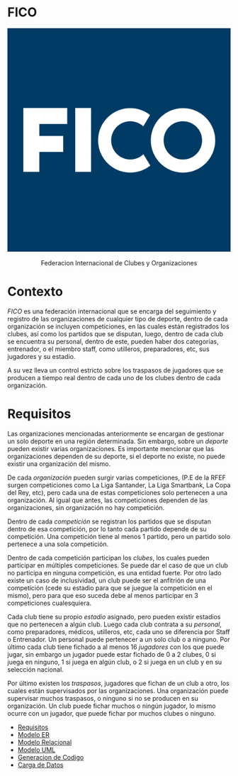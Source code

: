# FICO

<div align="center">
  <img src="Images/FICO.png">
  <p>Federacion Internacional de Clubes y Organizaciones</p>
</div>

# Contexto

*FICO* es una federación internacional que se encarga del seguimiento y registro de las organizaciones de cualquier tipo de deporte, dentro de cada organización se incluyen competiciones, en las cuales están registrados los clubes, así como los partidos que se disputan, luego, dentro de cada club se encuentra su personal, dentro de este, pueden haber dos categorías, entrenador, o el miembro staff, como utilleros, preparadores, etc, sus jugadores y su estadio.

A su vez lleva un control estricto sobre los traspasos  de jugadores que se producen a tiempo real dentro de cada uno de los clubes dentro de cada organización.

# Requisitos

Las organizaciones mencionadas anteriormente se encargan de gestionar un solo deporte en una región determinada. Sin embargo, sobre un *deporte* pueden existir varias organizaciones. Es importante mencionar que las organizaciones dependen de su deporte, si el deporte no existe, no puede existir una organización del mismo.

De cada *organización* pueden surgir varias competiciones, (P.E de la RFEF surgen competiciones como La Liga Santander, La Liga Smartbank, La Copa del Rey, etc), pero cada una de estas competiciones solo pertenecen a una organización. Al igual que antes, las competiciones dependen de las organizaciones, sin organización no hay competición.

Dentro de cada *competición* se registran los partidos que se disputan dentro de esa competición, por lo tanto cada partido depende de su competición. Una competición tiene al menos 1 partido, pero un partido solo pertenece a una sola competición.

Dentro de cada competición participan los *clubes*, los cuales pueden participar en múltiples competiciones. Se puede dar el caso de que un club no participa en ninguna competición, es una entidad fuerte. Por otro lado existe un caso de inclusividad, un club puede ser el anfitrión de una competición (cede su estadio para que se juegue la competición en el mismo), pero para que eso suceda debe al menos participar en 3 competiciones cualesquiera.

Cada club tiene su propio *estadio* asignado, pero pueden existir estadios que no pertenecen a algún club. Luego cada club contrata a su *personal*, como preparadores, médicos, utilleros, etc, cada uno se diferencia por Staff o Entrenador. Un personal puede pertenecer a un solo club o a ninguno. Por último cada club tiene fichado a al menos 16 *jugadores* con los que puede jugar, sin embargo un jugador puede estar fichado de 0 a 2 clubes, 0 si juega en ninguno, 1 si juega en algún club, o 2 si juega en un club y en su selección nacional.

Por último existen los *traspasos*, jugadores que fichan de un club a otro, los cuales están supervisados por las organizaciones. Una organización puede supervisar muchos traspasos, o ninguno si no se producen en su organización. Un club puede fichar muchos o ningún jugador, lo mismo ocurre con un jugador, que puede fichar por muchos clubes o ninguno.

* [Requisitos](https://docs.google.com/document/d/1Mm-yLxyrg4cnYP9y0ef49ELcdPkCLvhwRBDJf_122zs/edit?usp=sharing)
* [Modelo ER](https://docs.google.com/document/d/1f7c0EEqeXGI-qqVlf7PljuhRpcWJIme-CZ_VWpxWbQU/edit?usp=sharing)
* [Modelo Relacional](https://docs.google.com/document/d/1swHmw1QbbAVNrkhj5Vmb2teFxJzQABG7RHwIM9xRjqw/edit?usp=sharing)
* [Modelo UML](https://docs.google.com/document/d/1XaCk8oq2xQWoXmwaMm4k9ZOoVtl2FzfDmr3BYnWuF9U/edit?usp=sharing)
* [Generacion de Codigo](https://docs.google.com/document/d/1C4ZsZGy7yjxqC-GKgaufDAdJIrWn27jJHEv32ABUSrI/edit?usp=sharing)
* [Carga de Datos](https://docs.google.com/document/d/1huyP9uf2SuHD0E7qWwBlt2LiQOsdo81Er_mFPJ7DCpM/edit?usp=sharing)
